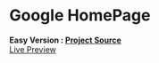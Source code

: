 # Google HomePage

**Easy Version : [Project Source](https://www.theodinproject.com/paths/foundations/courses/foundations/lessons/html-css)**\
[Live Preview](https://ibahcode.github.io/google-homepage/)